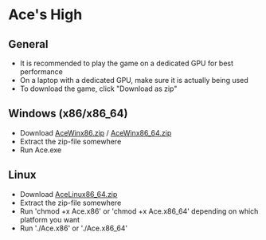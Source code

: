 # Ace's High
## General
- It is recommended to play the game on a dedicated GPU for best performance
- On a laptop with a dedicated GPU, make sure it is actually being used
- To download the game, click "Download as zip"

## Windows (x86/x86_64)
- Download [AceWinx86.zip](https://github.com/spirraw/Ace/blob/master/AceWinx86.zip?raw=true "Click to download") / [AceWinx86_64.zip](https://github.com/spirraw/Ace/blob/master/AceWinx86_64.zip?raw=true "Click to download")
- Extract the zip-file somewhere
- Run Ace.exe

## Linux
- Download [AceLinux86_64.zip](https://github.com/spirraw/Ace/blob/master/AceLinux86_64.zip?raw=true "Click to download")
- Extract the zip-file somewhere
- Run 'chmod +x Ace.x86' or 'chmod +x Ace.x86_64' depending on which platform you want
- Run './Ace.x86' or './Ace.x86_64'
